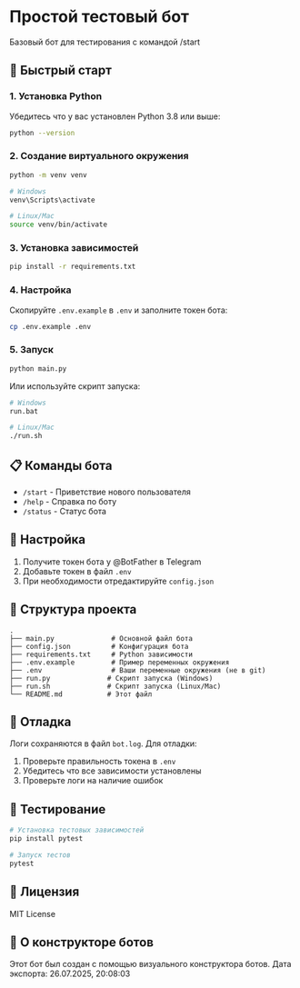# Простой тестовый бот

Базовый бот для тестирования с командой /start

## 🚀 Быстрый старт

### 1. Установка Python
Убедитесь что у вас установлен Python 3.8 или выше:
```bash
python --version
```

### 2. Создание виртуального окружения
```bash
python -m venv venv

# Windows
venv\Scripts\activate

# Linux/Mac
source venv/bin/activate
```

### 3. Установка зависимостей
```bash
pip install -r requirements.txt
```

### 4. Настройка
Скопируйте `.env.example` в `.env` и заполните токен бота:
```bash
cp .env.example .env
```

### 5. Запуск
```bash
python main.py
```

Или используйте скрипт запуска:
```bash
# Windows
run.bat

# Linux/Mac
./run.sh
```

## 📋 Команды бота

- `/start` - Приветствие нового пользователя
- `/help` - Справка по боту
- `/status` - Статус бота

## 🔧 Настройка

1. Получите токен бота у @BotFather в Telegram
2. Добавьте токен в файл `.env`
3. При необходимости отредактируйте `config.json`

## 📁 Структура проекта

```
.
├── main.py              # Основной файл бота
├── config.json          # Конфигурация бота
├── requirements.txt     # Python зависимости
├── .env.example         # Пример переменных окружения
├── .env                 # Ваши переменные окружения (не в git)
├── run.py              # Скрипт запуска (Windows)
├── run.sh              # Скрипт запуска (Linux/Mac)
└── README.md           # Этот файл
```

## 🐛 Отладка

Логи сохраняются в файл `bot.log`. Для отладки:
1. Проверьте правильность токена в `.env`
2. Убедитесь что все зависимости установлены
3. Проверьте логи на наличие ошибок

## 🧪 Тестирование

```bash
# Установка тестовых зависимостей
pip install pytest

# Запуск тестов
pytest
```

## 📝 Лицензия

MIT License

## 🤖 О конструкторе ботов

Этот бот был создан с помощью визуального конструктора ботов.
Дата экспорта: 26.07.2025, 20:08:03
